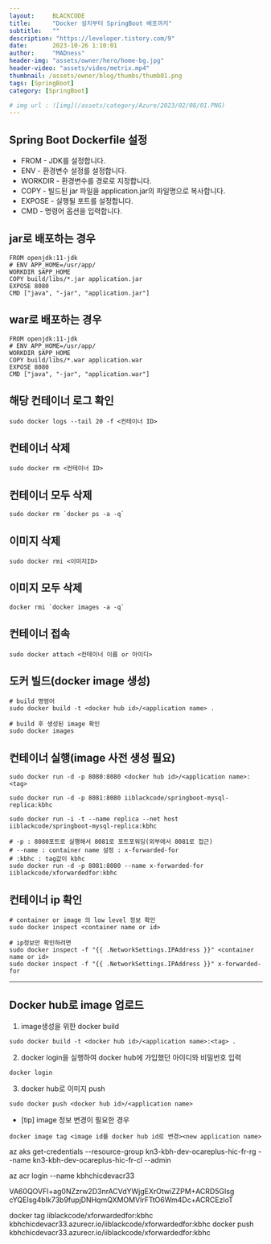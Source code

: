 ```yaml
---
layout:     BLACKCODE
title:      "Docker 설치부터 SpringBoot 배포까지"
subtitle:   ""
description: "https://leveloper.tistory.com/9"
date:       2023-10-26 1:10:01
author:     "MADness"
header-img: "assets/owner/hero/home-bg.jpg"
header-video: "assets/video/metrix.mp4"
thumbnail: /assets/owner/blog/thumbs/thumb01.png
tags: [SpringBoot]
category: [SpringBoot]

# img url : ![img](/assets/category/Azure/2023/02/08/01.PNG)
---
```


## Spring Boot Dockerfile 설정
- FROM - JDK를 설정합니다.
- ENV - 환경변수 설정를 설정합니다.
- WORKDIR - 환경변수를 경로로 지정합니다.
- COPY - 빌드된 jar 파일을 application.jar의 파일명으로 복사합니다.
- EXPOSE - 실행될 포트를 설정합니다.
- CMD - 명령어 옵션을 입력합니다.

## jar로 배포하는 경우
```
FROM openjdk:11-jdk
# ENV APP_HOME=/usr/app/
WORKDIR $APP_HOME
COPY build/libs/*.jar application.jar
EXPOSE 8080
CMD ["java", "-jar", "application.jar"]
```

## war로 배포하는 경우
```
FROM openjdk:11-jdk
# ENV APP_HOME=/usr/app/
WORKDIR $APP_HOME
COPY build/libs/*.war application.war
EXPOSE 8080
CMD ["java", "-jar", "application.war"]
```

## 해당 컨테이너 로그 확인
```
sudo docker logs --tail 20 -f <컨테이너 ID>
```
## 컨테이너 삭제
```
sudo docker rm <컨테이너 ID>
```
## 컨테이너 모두 삭제
```
sudo docker rm `docker ps -a -q`
```

## 이미지 삭제
```
sudo docker rmi <이미지ID>
```

## 이미지 모두 삭제
```
docker rmi `docker images -a -q`
```

## 컨테이너 접속
```
sudo docker attach <컨테이너 이름 or 아이디>
```

## 도커 빌드(docker image 생성)
```
# build 명령어
sudo docker build -t <docker hub id>/<application name> .

# build 후 생성된 image 확인
sudo docker images
```

## 컨테이너 실행(image 사전 생성 필요)
```
sudo docker run -d -p 8080:8080 <docker hub id>/<application name>:<tag>

sudo docker run -d -p 8081:8080 iiblackcode/springboot-mysql-replica:kbhc 

sudo docker run -i -t --name replica --net host iiblackcode/springboot-mysql-replica:kbhc

# -p : 8080포트로 실행해서 8081로 포트포워딩(외부에서 8081로 접근)
# --name : container name 설정 : x-forwarded-for
# :kbhc : tag값이 kbhc
sudo docker run -d -p 8081:8080 --name x-forwarded-for iiblackcode/xforwardedfor:kbhc
```

## 컨테이너 ip 확인
```
# container or image 의 low level 정보 확인
sudo docker inspect <container name or id>

# ip정보만 확인하려면
sudo docker inspect -f "{{ .NetworkSettings.IPAddress }}" <container name or id>
sudo docker inspect -f "{{ .NetworkSettings.IPAddress }}" x-forwarded-for
```

---

## Docker hub로 image 업로드
1. image생성을 위한 docker build
```
sudo docker build -t <docker hub id>/<application name>:<tag> .
```

2. docker login을 실행하여 docker hub에 가입했던 아이디와 비밀번호 입력
```
docker login
```

3. docker hub로 이미지 push
```
sudo docker push <docker hub id>/<application name>
```

- [tip] image 정보 변경이 필요한 경우
```
docker image tag <image id를 docker hub id로 변경><new application name>
```

az aks get-credentials --resource-group kn3-kbh-dev-ocareplus-hic-fr-rg --name kn3-kbh-dev-ocareplus-hic-fr-cl --admin

az acr login --name kbhchicdevacr33

VA60QOVFl+ag0NZzrw2D3nrACVdYWjgEXrOtwiZZPM+ACRD5GIsg
cYQEIsg4bIk73b9fupjDNHqmQXMOMVIrFTtO6Wm4Dc+ACRCEzloT

docker tag iiblackcode/xforwardedfor:kbhc kbhchicdevacr33.azurecr.io/iiblackcode/xforwardedfor:kbhc
docker push kbhchicdevacr33.azurecr.io/iiblackcode/xforwardedfor:kbhc